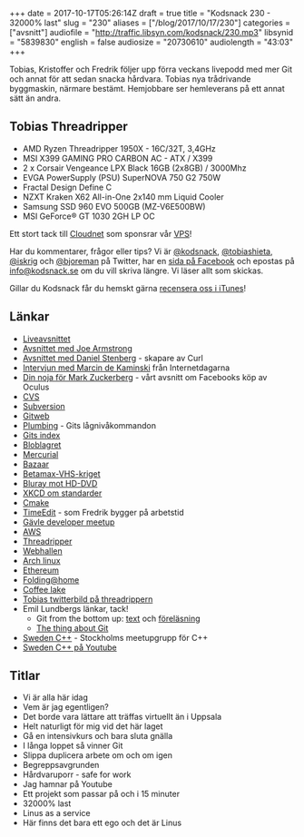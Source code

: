 +++
date = 2017-10-17T05:26:14Z
draft = true
title = "Kodsnack 230 - 32000% last"
slug = "230"
aliases = ["/blog/2017/10/17/230"]
categories = ["avsnitt"]
audiofile = "http://traffic.libsyn.com/kodsnack/230.mp3"
libsynid = "5839830"
english = false
audiosize = "20730610"
audiolength = "43:03"
+++

Tobias, Kristoffer och Fredrik följer upp förra veckans livepodd med mer Git och annat för att sedan snacka hårdvara. Tobias nya trådrivande byggmaskin, närmare bestämt. Hemjobbare ser hemleverans på ett annat sätt än andra.

## Tobias Threadripper ##

* AMD Ryzen Threadripper 1950X - 16C/32T, 3,4GHz
* MSI X399 GAMING PRO CARBON AC - ATX / X399
* 2 x Corsair Vengeance LPX Black 16GB (2x8GB) / 3000Mhz
* EVGA PowerSupply (PSU) SuperNOVA 750 G2 750W
* Fractal Design Define C
* NZXT Kraken X62 All-in-One 2x140 mm Liquid Cooler
* Samsung SSD 960 EVO 500GB (MZ-V6E500BW)
* MSI GeForce® GT 1030 2GH LP OC

Ett stort tack till [Cloudnet](http://www.cloudnet.se) som sponsrar vår [VPS](http://en.wikipedia.org/wiki/Virtual_private_server)!

Har du kommentarer, frågor eller tips? Vi är [@kodsnack](https://www.twitter.com/kodsnack), [@tobiashieta](https://www.twitter.com/tobiashieta), [@iskrig](https://www.twitter.com/iskrig) och [@bjoreman](https://www.twitter.com/bjoreman) på Twitter, har en [sida på Facebook](https://www.facebook.com/kodsnack) och epostas på [info@kodsnack.se](mailto:info@kodsnack.se) om du vill skriva längre. Vi läser allt som skickas.

Gillar du Kodsnack får du hemskt gärna [recensera oss i iTunes](http://itunes.apple.com/se/podcast/kodsnack/id561631498?l=en)!

## Länkar ##
* [Liveavsnittet](http://kodsnack.se/229/)
* [Avsnittet med Joe Armstrong](http://kodsnack.se/156/)
* [Avsnittet med Daniel Stenberg](http://kodsnack.se/120/) - skapare av Curl
* [Intervjun med Marcin de Kaminski](http://kodsnack.se/35/) från Internetdagarna
* [Din noja för Mark Zuckerberg](http://kodsnack.se/45/) - vårt avsnitt om Facebooks köp av Oculus
* [CVS](https://en.wikipedia.org/wiki/Concurrent_Versions_System)
* [Subversion](https://en.wikipedia.org/wiki/Apache_Subversion)
* [Gitweb](https://git-scm.com/docs/gitweb)
* [Plumbing](https://git-scm.com/book/uz/v2/Git-Commands-Plumbing-Commands) - Gits lågnivåkommandon
* [Gits index](https://tomayko.com/blog/2008/the-thing-about-git)
* [Bloblagret](http://gitready.com/beginner/2009/02/17/how-git-stores-your-data.html)
* [Mercurial](https://en.wikipedia.org/wiki/Mercurial)
* [Bazaar](https://en.wikipedia.org/wiki/GNU_Bazaar)
* [Betamax-VHS-kriget](https://en.wikipedia.org/wiki/Videotape_format_war)
* [Bluray mot HD-DVD](https://en.wikipedia.org/wiki/High-definition_optical_disc_format_war)
* [XKCD om standarder](https://xkcd.com/927/)
* [Cmake](https://cmake.org/)
* [TimeEdit](http://www.timeedit.com/poddavsnitt-13-git-och-dess-mysterier/) - som Fredrik bygger på arbetstid
* [Gävle developer meetup](https://www.meetup.com/preview/Gavle-Developer-Meetup)
* [AWS](https://en.wikipedia.org/wiki/Amazon_Web_Services)
* [Threadripper](https://www.anandtech.com/show/11636/amd-ryzen-threadripper-1920x-1950x-16-cores-4g-turbo-799-999-usd)
* [Webhallen](https://www.webhallen.com/)
* [Arch linux](https://www.archlinux.org/)
* [Ethereum](https://en.wikipedia.org/wiki/Ethereum)
* [Folding@home](https://en.wikipedia.org/wiki/Folding@home)
* [Coffee lake](https://en.wikipedia.org/wiki/Coffee_Lake)
* [Tobias twitterbild på threadrippern](https://twitter.com/tobiashieta/status/917423732880302090)
* Emil Lundbergs länkar, tack!
    * Git from the bottom up: [text](https://jwiegley.github.io/git-from-the-bottom-up/) och [föreläsning](https://youtu.be/mdvlu_R8EWE)
    * [The thing about Git](https://tomayko.com/blog/2008/the-thing-about-git)
* [Sweden C++](https://www.meetup.com/preview/swedencpp) - Stockholms meetupgrupp för C++
* [Sweden C++ på Youtube](https://www.youtube.com/channel/UC_LAXFBuK7J2J6NLiYzdPEA)

## Titlar ##
* Vi är alla här idag
* Vem är jag egentligen?
* Det borde vara lättare att träffas virtuellt än i Uppsala
* Helt naturligt för mig vid det här laget
* Gå en intensivkurs och bara sluta gnälla
* I långa loppet så vinner Git
* Slippa duplicera arbete om och om igen
* Begreppsavgrunden
* Hårdvaruporr - safe for work
* Jag hamnar på Youtube
* Ett projekt som passar på och i 15 minuter
* 32000% last
* Linus as a service
* Här finns det bara ett ego och det är Linus